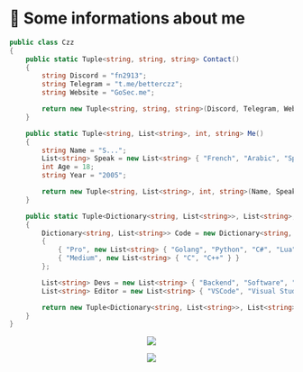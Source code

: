 # 💙  Some informations about me

```cs
public class Czz
{
    public static Tuple<string, string, string> Contact()
    {
        string Discord = "fn2913";
        string Telegram = "t.me/betterczz";
        string Website = "GoSec.me";

        return new Tuple<string, string, string>(Discord, Telegram, Website);
    }

    public static Tuple<string, List<string>, int, string> Me()
    {
        string Name = "S...";
        List<string> Speak = new List<string> { "French", "Arabic", "Spanish", "English" };
        int Age = 18;
        string Year = "2005";

        return new Tuple<string, List<string>, int, string>(Name, Speak, Age, Year);
    }

    public static Tuple<Dictionary<string, List<string>>, List<string>, List<string>> Dev()
    {
        Dictionary<string, List<string>> Code = new Dictionary<string, List<string>>
        {
            { "Pro", new List<string> { "Golang", "Python", "C#", "Lua", "JavaScript" } },
            { "Medium", new List<string> { "C", "C++" } }
        };

        List<string> Devs = new List<string> { "Backend", "Software", "Frontend (BAD)" };
        List<string> Editor = new List<string> { "VSCode", "Visual Studio", "CLion", "PyCharm", "IntelliJ Idea" };

        return new Tuple<Dictionary<string, List<string>>, List<string>, List<string>>(Code, Devs, Editor);
    }
}
```


<p align="center">
  <a href="https://skillicons.dev">
    <img src="https://skillicons.dev/icons?i=golang,python,cs,lua,js" />
  </a>
</p>

<p align="center">
  <a href="https://skillicons.dev">
    <img src="https://skillicons.dev/icons?i=c,cpp" />
  </a>
</p>
